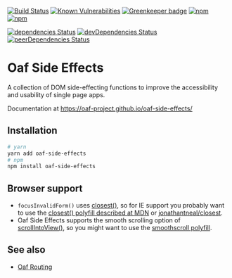 [![Build Status](https://travis-ci.org/oaf-project/oaf-side-effects.svg?branch=master)](https://travis-ci.org/oaf-project/oaf-side-effects)
[![Known Vulnerabilities](https://snyk.io/test/github/oaf-project/oaf-side-effects/badge.svg?targetFile=package.json)](https://snyk.io/test/github/oaf-project/oaf-side-effects?targetFile=package.json)
[![Greenkeeper badge](https://badges.greenkeeper.io/oaf-project/oaf-side-effects.svg)](https://greenkeeper.io/)
[![npm](https://img.shields.io/npm/v/oaf-side-effects.svg)](https://www.npmjs.com/package/oaf-side-effects)
[![npm](https://img.shields.io/npm/dw/oaf-side-effects.svg)](https://www.npmjs.com/package/oaf-side-effects)

[![dependencies Status](https://david-dm.org/oaf-project/oaf-side-effects/status.svg)](https://david-dm.org/oaf-project/oaf-side-effects)
[![devDependencies Status](https://david-dm.org/oaf-project/oaf-side-effects/dev-status.svg)](https://david-dm.org/oaf-project/oaf-side-effects?type=dev)
[![peerDependencies Status](https://david-dm.org/oaf-project/oaf-side-effects/peer-status.svg)](https://david-dm.org/oaf-project/oaf-side-effects?type=peer)

# Oaf Side Effects

A collection of DOM side-effecting functions to improve the accessibility and usability of single page apps.

Documentation at https://oaf-project.github.io/oaf-side-effects/

## Installation

```sh
# yarn
yarn add oaf-side-effects
# npm
npm install oaf-side-effects
```

## Browser support

* `focusInvalidForm()` uses [closest()](https://developer.mozilla.org/en-US/docs/Web/API/Element/closest), so for IE support you probably want to use the [closest() polyfill described at MDN](https://developer.mozilla.org/en-US/docs/Web/API/Element/closest#Polyfill) or [jonathantneal/closest](https://github.com/jonathantneal/closest).
* Oaf Side Effects supports the smooth scrolling option of [scrollIntoView()](https://developer.mozilla.org/en-US/docs/Web/API/Element/scrollIntoView), so you might want to use the [smoothscroll polyfill](http://iamdustan.com/smoothscroll/).

## See also

* [Oaf Routing](https://github.com/oaf-project/oaf-routing)
